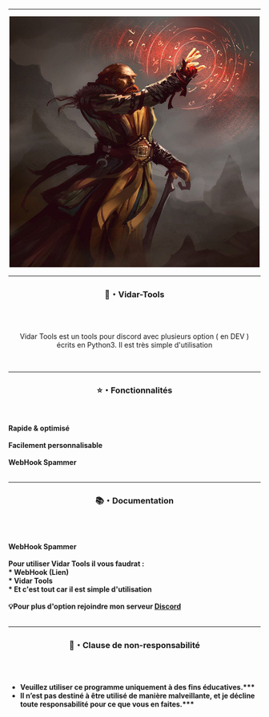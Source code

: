 -----
<p align="center">
<img src="https://github.com/anthoxdu13/Vidar-Tools/blob/main/vidar%20Tools.jpg?raw=true", width="500", height="500">
</p>

-----

### <p align="center">🔧・Vidar-Tools </p>
<br><br>
<p align="center">
<ong>
Vidar Tools est un tools pour discord avec plusieurs option ( en DEV ) 
<br>
écrits en Python3. Il est très simple d'utilisation
</fort>
</p>
<br>

-----

### <p align="center"> ⭐・Fonctionnalités</p>

<br><br>
<strong>Rapide & optimisé</fort>
<br>
<br>
<strong>Facilement personnalisable</fort>
<br>
<br>
<strong>WebHook Spammer</fort>
<br>
<br>

-----

### <p align="center"> 📚・Documentation</p>

<br><br>
<br>
<strong>WebHook Spammer</fort>
<br>
<br>
<strong>Pour utiliser Vidar Tools il vous faudrat :</fort>
<br>
<strong>* WebHook (Lien)</fort>
<br>
<strong>* Vidar Tools</fort>
<br>
<strong>* Et c'est tout car il est simple d'utilisation</fort>
<br>
<br>
<strong>💡Pour plus d'option rejoindre mon serveur [Discord](https://discord.gg/ExdpKGkmYM) </fort>
<br>
<br>

-----

### <p align="center"> 📌・Clause de non-responsabilité</p>

<br><br>
* Veuillez utiliser ce programme uniquement à des fins éducatives.***
* Il n’est pas destiné à être utilisé de manière malveillante, et je décline toute responsabilité pour ce que vous en faites.***
<br><br>

